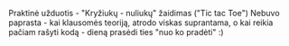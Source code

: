 Praktinė užduotis - "Kryžiukų - nuliukų" žaidimas ("Tic tac Toe")
Nebuvo paprasta - kai klausomės teoriją, atrodo viskas suprantama, o kai reikia pačiam rašyti kodą - dieną prasėdi ties "nuo ko pradėti" :)
